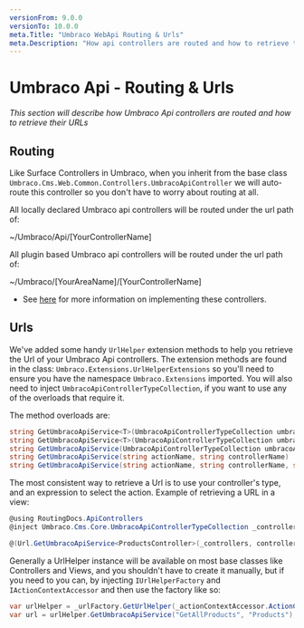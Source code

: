 ```yaml
---
versionFrom: 9.0.0
versionTo: 10.0.0
meta.Title: "Umbraco WebApi Routing & Urls"
meta.Description: "How api controllers are routed and how to retrieve their URLs"
---
```


# Umbraco Api - Routing & Urls

_This section will describe how Umbraco Api controllers are routed and how to retrieve their URLs_

## Routing

Like Surface Controllers in Umbraco, when you inherit from the base class `Umbraco.Cms.Web.Common.Controllers.UmbracoApiController` we will auto-route this controller so you don't have to worry about routing at all.

All locally declared Umbraco api controllers will be routed under the url path of:

~/Umbraco/Api/[YourControllerName]

All plugin based Umbraco api controllers will be routed under the url path of:

~/Umbraco/[YourAreaName]/[YourControllerName]

* See [here](index.md) for more information on implementing these controllers.

## Urls

We've added some handy `UrlHelper` extension methods to help you retrieve the Url of your Umbraco Api controllers. The extension methods are found in the class: `Umbraco.Extensions.UrlHelperExtensions` so you'll need to ensure you have the namespace `Umbraco.Extensions` imported. You will also need to inject `UmbracoApiControllerTypeCollection`, if you want to use any of the overloads that require it.

The method overloads are:

```csharp
string GetUmbracoApiService<T>(UmbracoApiControllerTypeCollection umbracoApiControllerTypeCollection, string actionName)
string GetUmbracoApiService<T>(UmbracoApiControllerTypeCollection umbracoApiControllerTypeCollection, Expression<Func<T, object>> methodSelector)
string GetUmbracoApiService(UmbracoApiControllerTypeCollection umbracoApiControllerTypeCollection, string actionName, Type apiControllerType)
string GetUmbracoApiService(string actionName, string controllerName)
string GetUmbracoApiService(string actionName, string controllerName, string area)
```

The most consistent way to retrieve a Url is to use your controller's type, and an expression to select the action. Example of retrieving a URL in a view:

```csharp
@using RoutingDocs.ApiControllers
@inject Umbraco.Cms.Core.UmbracoApiControllerTypeCollection _controllers;

@(Url.GetUmbracoApiService<ProductsController>(_controllers, controller => controller.GetAllProducts()))
```

Generally a UrlHelper instance will be available on most base classes like Controllers and Views, and you shouldn't have to create it manually, but if you need to you can, by injecting `IUrlHelperFactory` and `IActionContextAccessor` and then use the factory like so:

```C#
var urlHelper = _urlFactory.GetUrlHelper(_actionContextAccessor.ActionContext);
var url = urlHelper.GetUmbracoApiService("GetAllProducts", "Products");
```
